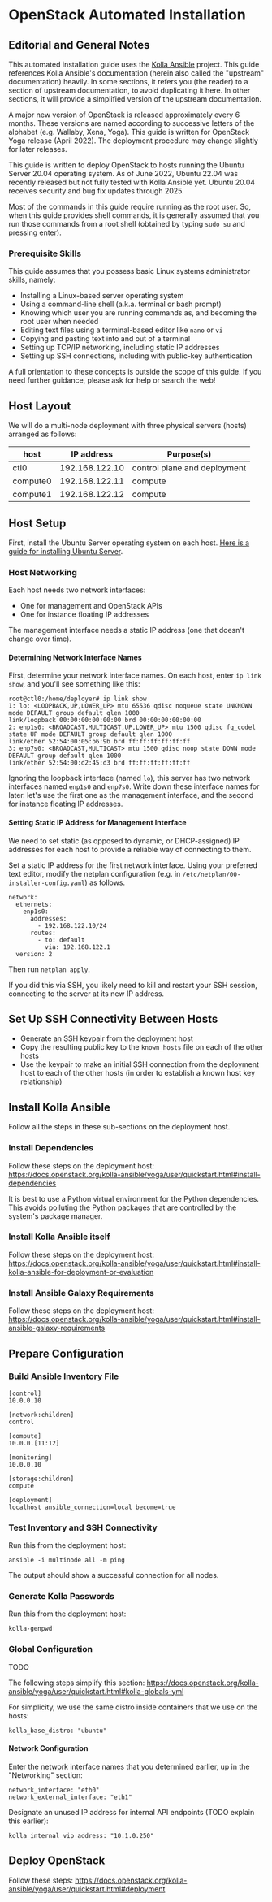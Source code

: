 # OpenStack Automated Installation

## Editorial and General Notes

This automated installation guide uses the [Kolla Ansible](https://docs.openstack.org/kolla-ansible/yoga) project. This guide references Kolla Ansible's documentation (herein also called the "upstream" documentation) heavily. In some sections, it refers you (the reader) to a section of upstream documentation, to avoid duplicating it here. In other sections, it will provide a simplified version of the upstream documentation.

A major new version of OpenStack is released approximately every 6 months. These versions are named according to successive letters of the alphabet (e.g. Wallaby, Xena, Yoga). This guide is written for OpenStack Yoga release (April 2022). The deployment procedure may change slightly for later releases.

This guide is written to deploy OpenStack to hosts running the Ubuntu Server 20.04 operating system. As of June 2022, Ubuntu 22.04 was recently released but not fully tested with Kolla Ansible yet. Ubuntu 20.04 receives security and bug fix updates through 2025.

Most of the commands in this guide require running as the root user. So, when this guide provides shell commands, it is generally assumed that you run those commands from a root shell (obtained by typing `sudo su` and pressing enter).

### Prerequisite Skills

This guide assumes that you possess basic Linux systems administrator skills, namely:

- Installing a Linux-based server operating system
- Using a command-line shell (a.k.a. terminal or bash prompt)
- Knowing which user you are running commands as, and becoming the root user when needed
- Editing text files using a terminal-based editor like `nano` or `vi`
- Copying and pasting text into and out of a terminal
- Setting up TCP/IP networking, including static IP addresses
- Setting up SSH connections, including with public-key authentication

A full orientation to these concepts is outside the scope of this guide. If you need further guidance, please ask for help or search the web!

## Host Layout

We will do a multi-node deployment with three physical servers (hosts) arranged as follows:

| host     | IP address     | Purpose(s)                   |
|----------|----------------|------------------------------|
| ctl0     | 192.168.122.10 | control plane and deployment |
| compute0 | 192.168.122.11 | compute                      |
| compute1 | 192.168.122.12 | compute                      |

## Host Setup

First, install the Ubuntu Server operating system on each host. [Here is a guide for installing Ubuntu Server](https://ubuntu.com/tutorials/install-ubuntu-server#1-overview).

### Host Networking

Each host needs two network interfaces:

- One for management and OpenStack APIs
- One for instance floating IP addresses

The management interface needs a static IP address (one that doesn't change over time).

#### Determining Network Interface Names

First, determine your network interface names. On each host, enter `ip link show`, and you'll see something like this:

```
root@ctl0:/home/deployer# ip link show
1: lo: <LOOPBACK,UP,LOWER_UP> mtu 65536 qdisc noqueue state UNKNOWN mode DEFAULT group default qlen 1000
link/loopback 00:00:00:00:00:00 brd 00:00:00:00:00:00
2: enp1s0: <BROADCAST,MULTICAST,UP,LOWER_UP> mtu 1500 qdisc fq_codel state UP mode DEFAULT group default qlen 1000
link/ether 52:54:00:05:b6:9b brd ff:ff:ff:ff:ff:ff
3: enp7s0: <BROADCAST,MULTICAST> mtu 1500 qdisc noop state DOWN mode DEFAULT group default qlen 1000
link/ether 52:54:00:d2:45:d3 brd ff:ff:ff:ff:ff:ff
```

Ignoring the loopback interface (named `lo`), this server has two network interfaces named `enp1s0` and `enp7s0`. Write down these interface names for later. let's use the first one as the management interface, and the second for instance floating IP addresses.

#### Setting Static IP Address for Management Interface

We need to set static (as opposed to dynamic, or DHCP-assigned) IP addresses for each host to provide a reliable way of connecting to them.

Set a static IP address for the first network interface. Using your preferred text editor, modify the netplan configuration (e.g. in `/etc/netplan/00-installer-config.yaml`) as follows.

```
network:
  ethernets:
    enp1s0:
      addresses:
        - 192.168.122.10/24
      routes:
        - to: default
          via: 192.168.122.1
  version: 2
```

Then run `netplan apply`.

If you did this via SSH, you likely need to kill and restart your SSH session, connecting to the server at its new IP address.

## Set Up SSH Connectivity Between Hosts

- Generate an SSH keypair from the deployment host
- Copy the resulting public key to the `known_hosts` file on each of the other hosts
- Use the keypair to make an initial SSH connection from the deployment host to each of the other hosts (in order to establish a known host key relationship) 

## Install Kolla Ansible

Follow all the steps in these sub-sections on the deployment host.

### Install Dependencies

Follow these steps on the deployment host: <https://docs.openstack.org/kolla-ansible/yoga/user/quickstart.html#install-dependencies>

It is best to use a Python virtual environment for the Python dependencies. This avoids polluting the Python packages that are controlled by the system's package manager.

### Install Kolla Ansible itself

Follow these steps on the deployment host: <https://docs.openstack.org/kolla-ansible/yoga/user/quickstart.html#install-kolla-ansible-for-deployment-or-evaluation>

### Install Ansible Galaxy Requirements

Follow these steps on the deployment host: <https://docs.openstack.org/kolla-ansible/yoga/user/quickstart.html#install-ansible-galaxy-requirements>

## Prepare Configuration

### Build Ansible Inventory File

```
[control]
10.0.0.10

[network:children]
control

[compute]
10.0.0.[11:12]

[monitoring]
10.0.0.10

[storage:children]
compute

[deployment]
localhost ansible_connection=local become=true
```

### Test Inventory and SSH Connectivity

Run this from the deployment host:
```
ansible -i multinode all -m ping
```
The output should show a successful connection for all nodes.

### Generate Kolla Passwords

Run this from the deployment host:
```
kolla-genpwd
```

### Global Configuration

TODO

The following steps simplify this section: <https://docs.openstack.org/kolla-ansible/yoga/user/quickstart.html#kolla-globals-yml>

For simplicity, we use the same distro inside containers that we use on the hosts:  

```
kolla_base_distro: "ubuntu"
```

#### Network Configuration

Enter the network interface names that you determined earlier, up in the "Networking" section:

```
network_interface: "eth0"
network_external_interface: "eth1"
```

Designate an unused IP address for internal API endpoints (TODO explain this earlier): 
```
kolla_internal_vip_address: "10.1.0.250"
```

## Deploy OpenStack

Follow these steps: <https://docs.openstack.org/kolla-ansible/yoga/user/quickstart.html#deployment>

